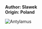 <b>Author: Slawek</b>
<br> <b>Origin: Poland</b><br> 

![Antylamus](https://github.com/yuankong666/Ultimate-RAT-Collection/assets/128066597/185ee834-6e8f-4a09-84b5-6c3896957397)
